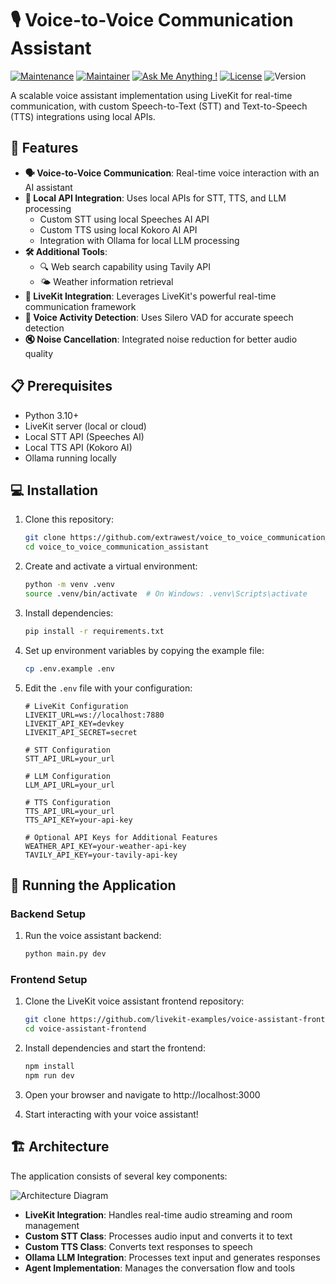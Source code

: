 # 🎙️ Voice-to-Voice Communication Assistant

[![Maintenance](https://img.shields.io/badge/Maintained%3F-yes-green.svg)]()
[![Maintainer](https://img.shields.io/static/v1?label=Yevhen%20Ruban&message=Maintainer&color=red)](mailto:yevhen.ruban@extrawest.com)
[![Ask Me Anything !](https://img.shields.io/badge/Ask%20me-anything-1abc9c.svg)]()
[![License](https://img.shields.io/badge/License-MIT-blue.svg)](https://opensource.org/licenses/MIT)
![Version](https://img.shields.io/badge/version-1.0.0-blue)

A scalable voice assistant implementation using LiveKit for real-time communication, with custom Speech-to-Text (STT) and Text-to-Speech (TTS) integrations using local APIs.

## 🚀 Features

- **🗣️ Voice-to-Voice Communication**: Real-time voice interaction with an AI assistant
- **🔌 Local API Integration**: Uses local APIs for STT, TTS, and LLM processing
  - Custom STT using local Speeches AI API
  - Custom TTS using local Kokoro AI API
  - Integration with Ollama for local LLM processing
- **🛠️ Additional Tools**:
  - 🔍 Web search capability using Tavily API
  - 🌤️ Weather information retrieval
- **🔄 LiveKit Integration**: Leverages LiveKit's powerful real-time communication framework
- **🎤 Voice Activity Detection**: Uses Silero VAD for accurate speech detection
- **🔇 Noise Cancellation**: Integrated noise reduction for better audio quality

## 📋 Prerequisites

- Python 3.10+
- LiveKit server (local or cloud)
- Local STT API (Speeches AI)
- Local TTS API (Kokoro AI)
- Ollama running locally

## 💻 Installation

1. Clone this repository:
   ```bash
   git clone https://github.com/extrawest/voice_to_voice_communication_assistant.git
   cd voice_to_voice_communication_assistant
   ```

2. Create and activate a virtual environment:
   ```bash
   python -m venv .venv
   source .venv/bin/activate  # On Windows: .venv\Scripts\activate
   ```

3. Install dependencies:
   ```bash
   pip install -r requirements.txt
   ```

4. Set up environment variables by copying the example file:
   ```bash
   cp .env.example .env
   ```

5. Edit the `.env` file with your configuration:
   ```
   # LiveKit Configuration
   LIVEKIT_URL=ws://localhost:7880
   LIVEKIT_API_KEY=devkey
   LIVEKIT_API_SECRET=secret

   # STT Configuration
   STT_API_URL=your_url

   # LLM Configuration
   LLM_API_URL=your_url

   # TTS Configuration
   TTS_API_URL=your_url
   TTS_API_KEY=your-api-key

   # Optional API Keys for Additional Features
   WEATHER_API_KEY=your-weather-api-key
   TAVILY_API_KEY=your-tavily-api-key
   ```

## 🚀 Running the Application

### Backend Setup

1. Run the voice assistant backend:
   ```bash
   python main.py dev
   ```

### Frontend Setup

1. Clone the LiveKit voice assistant frontend repository:
   ```bash
   git clone https://github.com/livekit-examples/voice-assistant-frontend
   cd voice-assistant-frontend
   ```

2. Install dependencies and start the frontend:
   ```bash
   npm install
   npm run dev
   ```

3. Open your browser and navigate to http://localhost:3000

4. Start interacting with your voice assistant!

## 🏗️ Architecture

The application consists of several key components:

![Architecture Diagram](https://mermaid.ink/img/pako:eNp1kk1PwzAMhv9KlBMgdT3QA4deEEJiQmicJg5VG9M6tHFVJ9UK7b-T9mOlMHGK_T7PK8dZHrRFyXnpWtQOXlCZo0bVQW3QgbKwQVNBZQ1Uh1rBGvUOKgRrLTkMVhsXYI_WoYEXVB0qgzXVIEONDmwNO3QWFG4DKKqtQRlgj3uEV-3I5RO8aUdlEBTUxkKHDRTGNh3UgWw-wVk0sEKDJhA8aEtVnmGnHdFCYbQJRJMHWKKhDgJZKFzQJRrXQxHI5gPMUPXaOWgCwSNqS1We4QlVQ7QQyOYDvGlDdgLBHVpHVZ7hGVVLtBDI5gO8GHQmEDygdVTlGc7QdEQLgWw-wBKNDgQP2jmq8gxrNB3RQiCbD_DJHwkEj9o5qvIMG-06ooVANv_DGxpLr3CC1lGVZ9hq1xItBLL5AO_aUJVA8KSdoyrP8KJdR7QQyOYDfNKvCQRP2lmq8gxb7TqihUA2H-ATDf2aQPBZO0tVnmGvXUe0EMjmA3zQrwkEz9pZqvIMB-06ooVANv_DK5qefk0geNHOUpVnOGrXES0EsvkA_-SvCQTP2lmq8gxH7TqihUA2H-CdXk0gWGjnqMozfNWuJVoIZPMBPtBQlUBwp52jKs_wTbuWaCGQzQf4i35NIHjVzlGVZzhp1xItBLL5AO_0awLBQjtLVZ7hpF1HtBDI5gMc6NcEgmftLFV5hm_atUQLgWw-wLEPgeBFO0dVnuGkXUu0EMjmA-z71wSChXaWqjzDSbuOaCGQzQc49K8JBM_aWaraf_8AYdAm0Q?type=png)

- **LiveKit Integration**: Handles real-time audio streaming and room management
- **Custom STT Class**: Processes audio input and converts it to text
- **Custom TTS Class**: Converts text responses to speech
- **Ollama LLM Integration**: Processes text input and generates responses
- **Agent Implementation**: Manages the conversation flow and tools